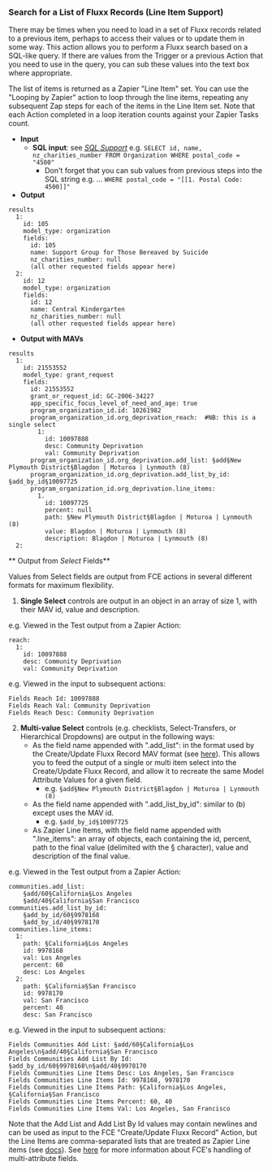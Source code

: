 ### Search for a List of Fluxx Records (Line Item Support)

There may be times when you need to load in a set of Fluxx records related to a previous item, perhaps to access their values or to update them in some way. This action allows you to perform a Fluxx search based on a SQL-like query. If there are values from the Trigger or a previous Action that you need to use in the query, you can sub these values into the text box where appropriate.

The list of items is returned as a Zapier "Line Item" set. You can use the "Looping by Zapier" action to loop through the line items, repeating any subsequent Zap steps for each of the items in the Line Item set. Note that each Action completed in a loop iteration counts against your Zapier Tasks count.

* **Input**
  * **SQL input**: see [_SQL Support_](../Special/SQL_Support.md) e.g. `SELECT id, name, nz_charities_number FROM Organization WHERE postal_code = "4500"`
    * Don't forget that you can sub values from previous steps into the SQL string e.g. ... `WHERE postal_code = "[[1. Postal Code: 4500]]"`
* **Output**
```
results
  1:
    id: 105
    model_type: organization
    fields:
      id: 105
      name: Support Group for Those Bereaved by Suicide
      nz_charities_number: null
      (all other requested fields appear here)
  2:
    id: 12
    model_type: organization
    fields:
      id: 12
      name: Central Kindergarten
      nz_charities_number: null
      (all other requested fields appear here)
```

* **Output with MAVs**
```
results
  1:
    id: 21553552
    model_type: grant_request
    fields:
      id: 21553552
      grant_or_request_id: GC-2006-34227
      app_specific_focus_level_of_need_and_age: true
      program_organization_id.id: 10261982
      program_organization_id.org_deprivation_reach:  #NB: this is a single select
        1:
          id: 10097888
          desc: Community Deprivation
          val: Community Deprivation
      program_organization_id.org_deprivation.add_list: §add§New Plymouth District§Blagdon | Moturoa | Lynmouth (8)
      program_organization_id.org_deprivation.add_list_by_id: §add_by_id§10097725
      program_organization_id.org_deprivation.line_items:
        1.
          id: 10097725
          percent: null
          path: §New Plymouth District§Blagdon | Moturoa | Lynmouth (8)
          value: Blagdon | Moturoa | Lynmouth (8)
          description: Blagdon | Moturoa | Lynmouth (8)
  2:
```

** Output from _Select_ Fields**

Values from Select fields are output from FCE actions in several different formats for maximum flexibility.

1. **Single Select** controls are output in an object in an array of size 1, with their MAV id, value and description.

e.g. Viewed in the Test output from a Zapier Action:

```
reach:
  1:
    id: 10097888
    desc: Community Deprivation
    val: Community Deprivation
```

e.g. Viewed in the input to subsequent actions:

```
Fields Reach Id: 10097888
Fields Reach Val: Community Deprivation
Fields Reach Desc: Community Deprivation
```

2. **Multi-value Select** controls (e.g. checklists, Select-Transfers, or Hierarchical Dropdowns) are output in the following ways:
     * As the field name appended with ".add_list": in the format used by the Create/Update Fluxx Record MAV format (see [here](../Special/Multi_Value_Fields.md)). This allows you to feed the output of a single or multi item select into the Create/Update Fluxx Record, and allow it to recreate the same Model Attribute Values for a given field.
       * e.g. ```§add§New Plymouth District§Blagdon | Moturoa | Lynmouth (8)```
     * As the field name appended with ".add_list_by_id": similar to (b) except uses the MAV id.
       * e.g. ```§add_by_id§10097725```
     * As Zapier Line Items, with the field name appended with ".line_items": an array of objects, each containing the id, percent, path to the final value (delimited with the § character), value and description of the final value.

e.g. Viewed in the Test output from a Zapier Action:
```
communities.add_list:
    §add/60§California§Los Angeles
    §add/40§California§San Francisco
communities.add_list_by_id:
    §add_by_id/60§9978168
    §add_by_id/40§9978170
communities.line_items:
  1:
    path: §California§Los Angeles
    id: 9978168
    val: Los Angeles
    percent: 60
    desc: Los Angeles
  2:
    path: §California§San Francisco
    id: 9978170
    val: San Francisco
    percent: 40
    desc: San Francisco
```

e.g. Viewed in the input to subsequent actions:

```
Fields Communities Add List: §add/60§California§Los Angeles\n§add/40§California§San Francisco
Fields Communities Add List By Id: §add_by_id/60§9978168\n§add/40§9978170
Fields Communities Line Items Desc: Los Angeles, San Francisco
Fields Communities Line Items Id: 9978168, 9978170
Fields Communities Line Items Path: §California§Los Angeles, §California§San Francisco
Fields Communities Line Items Percent: 60, 40
Fields Communities Line Items Val: Los Angeles, San Francisco
```

Note that the Add List and Add List By Id values may contain newlines and can be used as input to the FCE "Create/Update Fluxx Record" Action, but the Line Items are comma-separated lists that are treated as  Zapier Line items (see [docs](https://zapier.com/blog/formatter-line-item-automation/)). See [here](../Special/Multi_Value_Fields.md) for more information about FCE's handling of multi-attribute fields.
